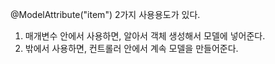 @ModelAttribute("item")
2가지 사용용도가 있다.

1. 매개변수 안에서 사용하면, 알아서 객체 생성해서 모델에 넣어준다.
2. 밖에서 사용하면, 컨트롤러 안에서 계속 모델을 만들어준다.